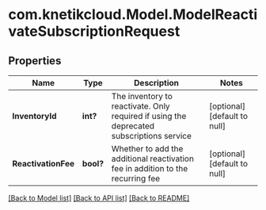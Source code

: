 # com.knetikcloud.Model.ModelReactivateSubscriptionRequest
## Properties

Name | Type | Description | Notes
------------ | ------------- | ------------- | -------------
**InventoryId** | **int?** | The inventory to reactivate. Only required if using the deprecated subscriptions service | [optional] [default to null]
**ReactivationFee** | **bool?** | Whether to add the additional reactivation fee in addition to the recurring fee | [optional] [default to null]

[[Back to Model list]](../README.md#documentation-for-models) [[Back to API list]](../README.md#documentation-for-api-endpoints) [[Back to README]](../README.md)

